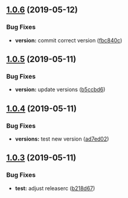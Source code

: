 ## [1.0.6](https://github.com/kreuzerk/ng-simple-alert/compare/v1.0.5...v1.0.6) (2019-05-12)


### Bug Fixes

* **version:** commit correct version ([fbc840c](https://github.com/kreuzerk/ng-simple-alert/commit/fbc840c))

## [1.0.5](https://github.com/kreuzerk/ng-simple-alert/compare/v1.0.4...v1.0.5) (2019-05-11)


### Bug Fixes

* **version:** update versions ([b5ccbd6](https://github.com/kreuzerk/ng-simple-alert/commit/b5ccbd6))

## [1.0.4](https://github.com/kreuzerk/ng-simple-alert/compare/v1.0.3...v1.0.4) (2019-05-11)


### Bug Fixes

* **versions:** test new version ([ad7ed02](https://github.com/kreuzerk/ng-simple-alert/commit/ad7ed02))

## [1.0.3](https://github.com/kreuzerk/ng-simple-alert/compare/v1.0.2...v1.0.3) (2019-05-11)


### Bug Fixes

* **test:** adjust releaserc ([b218d67](https://github.com/kreuzerk/ng-simple-alert/commit/b218d67))
